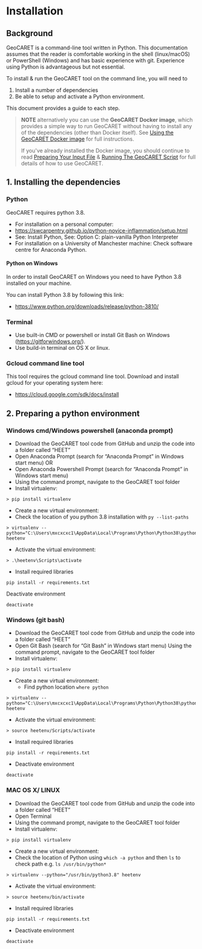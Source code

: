 # Installation

## Background

GeoCARET is a command-line tool written in Python. This documentation assumes that the reader is comfortable working in the shell (linux/macOS) or PowerShell (Windows) and has basic experience with git. Experience using Python is advantageous but not essential.

To install & run the GeoCARET tool on the command line, you will need to 

1. Install a number of dependencies
2. Be able to setup and activate a Python environment.  

This document provides a guide to each step.

>**NOTE** alternatively you can use the **GeoCARET Docker image**, which provides a simple way to run GeoCARET without having to install any of the dependencies (other than Docker itself). See [Using the GeoCARET Docker image](../README.Docker.md) for full instructions.
>
>If you've already installed the Docker image, you should continue to read [Preparing Your Input File](03_input_data.md) & [Running The GeoCARET Script](04_run.md) for full details of how to use GeoCARET.

## 1. Installing the dependencies

### Python

GeoCARET requires python 3.8.

- For installation on a personal computer:
- https://swcarpentry.github.io/python-novice-inflammation/setup.html
- See: Install Python, See: Option C: plain-vanilla Python Interpreter
- For installation on a University of Manchester machine: Check software centre for Anaconda Python.


#### Python on Windows 
In order to install GeoCARET on Windows you need to have Python 3.8 installed on your machine.

You can install Python 3.8 by following this link:

- https://www.python.org/downloads/release/python-3810/


### Terminal
- Use built-in CMD or powershell or install Git Bash on Windows (https://gitforwindows.org/).
- Use build-in terminal on OS X or linux.

### Gcloud command line tool
This tool requires the gcloud command line tool.
Download and install gcloud for your operating system here:
- https://cloud.google.com/sdk/docs/install

## 2. Preparing a python environment

### Windows cmd/Windows powershell (anaconda prompt)
- Download the GeoCARET tool code from GitHub and unzip the code into a folder called “HEET”
- Open Anaconda Prompt (search for “Anaconda Prompt” in Windows start menu) OR
- Open Anaconda Powershell Prompt (search for “Anaconda Prompt” in Windows start menu)
- Using the command prompt, navigate to the GeoCARET tool folder
- Install virtualenv:  
```
> pip install virtualenv
```

- Create a new virtual environment: 
- Check the location of you python 3.8 installation with `py --list-paths`
```
> virtualenv --python="C:\Users\mxcxcxc1\AppData\Local\Programs\Python\Python38\python.exe" heetenv
``` 
- Activate the virtual environment: 
```
> .\heetenv\Scripts\activate
``` 
- Install required libraries

```
pip install -r requirements.txt
```
Deactivate environment

```
deactivate
```

### Windows (git bash)

- Download the GeoCARET tool code from GitHub and unzip the code into a folder called “HEET”
- Open Git Bash (search for “Git Bash” in Windows start menu) Using the command prompt, navigate to the GeoCARET tool folder
- Install virtualenv:  
```
> pip install virtualenv
```
- Create a new virtual environment: 
  - Find python location `where python`
```
> virtualenv --python="C:\Users\mxcxcxc1\AppData\Local\Programs\Python\Python38\python.exe" heetenv
``` 
-	Activate the virtual environment: 
```
> source heetenv/Scripts/activate
``` 
- Install required libraries
```
pip install -r requirements.txt
```
- Deactivate environment
```
deactivate
```

### MAC OS X/ LINUX

- Download the GeoCARET tool code from GitHub and unzip the code into a folder called “HEET”
- Open Terminal 
- Using the command prompt, navigate to the GeoCARET tool folder
- Install virtualenv:  

```
> pip install virtualenv
```
-	Create a new virtual environment: 
  - Check the location of Python using `which -a python` and then `ls` to check path e.g.  `ls /usr/bin/python*`
```
> virtualenv --python="/usr/bin/python3.8" heetenv
``` 
-	Activate the virtual environment: 
```
> source heetenv/bin/activate
``` 
-	Install required libraries

```
pip install -r requirements.txt
```
-	Deactivate environment

```
deactivate
```




